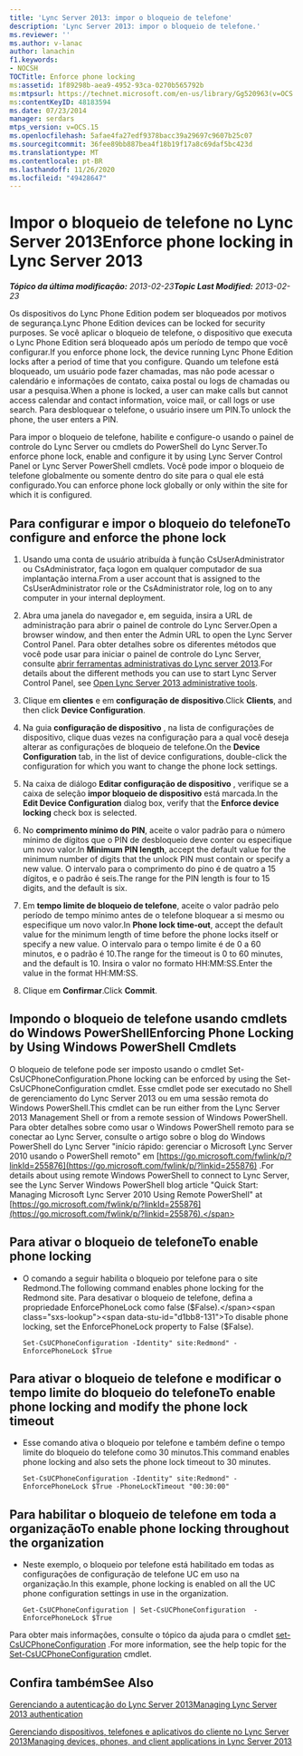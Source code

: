 ```yaml
---
title: 'Lync Server 2013: impor o bloqueio de telefone'
description: 'Lync Server 2013: impor o bloqueio de telefone.'
ms.reviewer: ''
ms.author: v-lanac
author: lanachin
f1.keywords:
- NOCSH
TOCTitle: Enforce phone locking
ms:assetid: 1f89298b-aea9-4952-93ca-0270b565792b
ms:mtpsurl: https://technet.microsoft.com/en-us/library/Gg520963(v=OCS.15)
ms:contentKeyID: 48183594
ms.date: 07/23/2014
manager: serdars
mtps_version: v=OCS.15
ms.openlocfilehash: 5afae4fa27edf9378bacc39a29697c9607b25c07
ms.sourcegitcommit: 36fee89bb887bea4f18b19f17a8c69daf5bc423d
ms.translationtype: MT
ms.contentlocale: pt-BR
ms.lasthandoff: 11/26/2020
ms.locfileid: "49428647"
---
```

# <a name="enforce-phone-locking-in-lync-server-2013"></a><span data-ttu-id="d1bb8-103">Impor o bloqueio de telefone no Lync Server 2013</span><span class="sxs-lookup"><span data-stu-id="d1bb8-103">Enforce phone locking in Lync Server 2013</span></span>

<div data-xmlns="http://www.w3.org/1999/xhtml">

<div class="topic" data-xmlns="http://www.w3.org/1999/xhtml" data-msxsl="urn:schemas-microsoft-com:xslt" data-cs="https://msdn.microsoft.com/">

<div data-asp="https://msdn2.microsoft.com/asp">



</div>

<div id="mainSection">

<div id="mainBody"><span data-ttu-id="d1bb8-104">

<span> </span></span><span class="sxs-lookup"><span data-stu-id="d1bb8-104">

<span> </span></span></span>

<span data-ttu-id="d1bb8-105">_**Tópico da última modificação:** 2013-02-23_</span><span class="sxs-lookup"><span data-stu-id="d1bb8-105">_**Topic Last Modified:** 2013-02-23_</span></span>

<span data-ttu-id="d1bb8-106">Os dispositivos do Lync Phone Edition podem ser bloqueados por motivos de segurança.</span><span class="sxs-lookup"><span data-stu-id="d1bb8-106">Lync Phone Edition devices can be locked for security purposes.</span></span> <span data-ttu-id="d1bb8-107">Se você aplicar o bloqueio de telefone, o dispositivo que executa o Lync Phone Edition será bloqueado após um período de tempo que você configurar.</span><span class="sxs-lookup"><span data-stu-id="d1bb8-107">If you enforce phone lock, the device running Lync Phone Edition locks after a period of time that you configure.</span></span> <span data-ttu-id="d1bb8-108">Quando um telefone está bloqueado, um usuário pode fazer chamadas, mas não pode acessar o calendário e informações de contato, caixa postal ou logs de chamadas ou usar a pesquisa.</span><span class="sxs-lookup"><span data-stu-id="d1bb8-108">When a phone is locked, a user can make calls but cannot access calendar and contact information, voice mail, or call logs or use search.</span></span> <span data-ttu-id="d1bb8-109">Para desbloquear o telefone, o usuário insere um PIN.</span><span class="sxs-lookup"><span data-stu-id="d1bb8-109">To unlock the phone, the user enters a PIN.</span></span>

<span data-ttu-id="d1bb8-110">Para impor o bloqueio de telefone, habilite e configure-o usando o painel de controle do Lync Server ou cmdlets do PowerShell do Lync Server.</span><span class="sxs-lookup"><span data-stu-id="d1bb8-110">To enforce phone lock, enable and configure it by using Lync Server Control Panel or Lync Server PowerShell cmdlets.</span></span> <span data-ttu-id="d1bb8-111">Você pode impor o bloqueio de telefone globalmente ou somente dentro do site para o qual ele está configurado.</span><span class="sxs-lookup"><span data-stu-id="d1bb8-111">You can enforce phone lock globally or only within the site for which it is configured.</span></span>

<div>

## <a name="to-configure-and-enforce-the-phone-lock"></a><span data-ttu-id="d1bb8-112">Para configurar e impor o bloqueio do telefone</span><span class="sxs-lookup"><span data-stu-id="d1bb8-112">To configure and enforce the phone lock</span></span>

1.  <span data-ttu-id="d1bb8-113">Usando uma conta de usuário atribuída à função CsUserAdministrator ou CsAdministrator, faça logon em qualquer computador de sua implantação interna.</span><span class="sxs-lookup"><span data-stu-id="d1bb8-113">From a user account that is assigned to the CsUserAdministrator role or the CsAdministrator role, log on to any computer in your internal deployment.</span></span>

2.  <span data-ttu-id="d1bb8-114">Abra uma janela do navegador e, em seguida, insira a URL de administração para abrir o painel de controle do Lync Server.</span><span class="sxs-lookup"><span data-stu-id="d1bb8-114">Open a browser window, and then enter the Admin URL to open the Lync Server Control Panel.</span></span> <span data-ttu-id="d1bb8-115">Para obter detalhes sobre os diferentes métodos que você pode usar para iniciar o painel de controle do Lync Server, consulte [abrir ferramentas administrativas do Lync server 2013](lync-server-2013-open-lync-server-administrative-tools.md).</span><span class="sxs-lookup"><span data-stu-id="d1bb8-115">For details about the different methods you can use to start Lync Server Control Panel, see [Open Lync Server 2013 administrative tools](lync-server-2013-open-lync-server-administrative-tools.md).</span></span>

3.  <span data-ttu-id="d1bb8-116">Clique em **clientes** e em **configuração de dispositivo**.</span><span class="sxs-lookup"><span data-stu-id="d1bb8-116">Click **Clients**, and then click **Device Configuration**.</span></span>

4.  <span data-ttu-id="d1bb8-117">Na guia **configuração de dispositivo** , na lista de configurações de dispositivo, clique duas vezes na configuração para a qual você deseja alterar as configurações de bloqueio de telefone.</span><span class="sxs-lookup"><span data-stu-id="d1bb8-117">On the **Device Configuration** tab, in the list of device configurations, double-click the configuration for which you want to change the phone lock settings.</span></span>

5.  <span data-ttu-id="d1bb8-118">Na caixa de diálogo **Editar configuração de dispositivo** , verifique se a caixa de seleção **impor bloqueio de dispositivo** está marcada.</span><span class="sxs-lookup"><span data-stu-id="d1bb8-118">In the **Edit Device Configuration** dialog box, verify that the **Enforce device locking** check box is selected.</span></span>

6.  <span data-ttu-id="d1bb8-119">No **comprimento mínimo do PIN**, aceite o valor padrão para o número mínimo de dígitos que o PIN de desbloqueio deve conter ou especifique um novo valor.</span><span class="sxs-lookup"><span data-stu-id="d1bb8-119">In **Minimum PIN length**, accept the default value for the minimum number of digits that the unlock PIN must contain or specify a new value.</span></span> <span data-ttu-id="d1bb8-120">O intervalo para o comprimento do pino é de quatro a 15 dígitos, e o padrão é seis.</span><span class="sxs-lookup"><span data-stu-id="d1bb8-120">The range for the PIN length is four to 15 digits, and the default is six.</span></span>

7.  <span data-ttu-id="d1bb8-121">Em **tempo limite de bloqueio de telefone**, aceite o valor padrão pelo período de tempo mínimo antes de o telefone bloquear a si mesmo ou especifique um novo valor.</span><span class="sxs-lookup"><span data-stu-id="d1bb8-121">In **Phone lock time-out**, accept the default value for the minimum length of time before the phone locks itself or specify a new value.</span></span> <span data-ttu-id="d1bb8-122">O intervalo para o tempo limite é de 0 a 60 minutos, e o padrão é 10.</span><span class="sxs-lookup"><span data-stu-id="d1bb8-122">The range for the timeout is 0 to 60 minutes, and the default is 10.</span></span> <span data-ttu-id="d1bb8-123">Insira o valor no formato HH:MM:SS.</span><span class="sxs-lookup"><span data-stu-id="d1bb8-123">Enter the value in the format HH:MM:SS.</span></span>

8.  <span data-ttu-id="d1bb8-124">Clique em **Confirmar**.</span><span class="sxs-lookup"><span data-stu-id="d1bb8-124">Click **Commit**.</span></span>

</div>

<div>

## <a name="enforcing-phone-locking-by-using-windows-powershell-cmdlets"></a><span data-ttu-id="d1bb8-125">Impondo o bloqueio de telefone usando cmdlets do Windows PowerShell</span><span class="sxs-lookup"><span data-stu-id="d1bb8-125">Enforcing Phone Locking by Using Windows PowerShell Cmdlets</span></span>

<span data-ttu-id="d1bb8-126">O bloqueio de telefone pode ser imposto usando o cmdlet Set-CsUCPhoneConfiguration.</span><span class="sxs-lookup"><span data-stu-id="d1bb8-126">Phone locking can be enforced by using the Set-CsUCPhoneConfiguration cmdlet.</span></span> <span data-ttu-id="d1bb8-127">Esse cmdlet pode ser executado no Shell de gerenciamento do Lync Server 2013 ou em uma sessão remota do Windows PowerShell.</span><span class="sxs-lookup"><span data-stu-id="d1bb8-127">This cmdlet can be run either from the Lync Server 2013 Management Shell or from a remote session of Windows PowerShell.</span></span> <span data-ttu-id="d1bb8-128">Para obter detalhes sobre como usar o Windows PowerShell remoto para se conectar ao Lync Server, consulte o artigo sobre o blog do Windows PowerShell do Lync Server "início rápido: gerenciar o Microsoft Lync Server 2010 usando o PowerShell remoto" em [https://go.microsoft.com/fwlink/p/?linkId=255876](https://go.microsoft.com/fwlink/p/?linkid=255876) .</span><span class="sxs-lookup"><span data-stu-id="d1bb8-128">For details about using remote Windows PowerShell to connect to Lync Server, see the Lync Server Windows PowerShell blog article "Quick Start: Managing Microsoft Lync Server 2010 Using Remote PowerShell" at [https://go.microsoft.com/fwlink/p/?linkId=255876](https://go.microsoft.com/fwlink/p/?linkid=255876).</span></span>

<div>

## <a name="to-enable-phone-locking"></a><span data-ttu-id="d1bb8-129">Para ativar o bloqueio de telefone</span><span class="sxs-lookup"><span data-stu-id="d1bb8-129">To enable phone locking</span></span>

  - <span data-ttu-id="d1bb8-130">O comando a seguir habilita o bloqueio por telefone para o site Redmond.</span><span class="sxs-lookup"><span data-stu-id="d1bb8-130">The following command enables phone locking for the Redmond site.</span></span> <span data-ttu-id="d1bb8-131">Para desativar o bloqueio de telefone, defina a propriedade EnforcePhoneLock como false ($False).</span><span class="sxs-lookup"><span data-stu-id="d1bb8-131">To disable phone locking, set the EnforcePhoneLock property to False ($False).</span></span>
    
        Set-CsUCPhoneConfiguration -Identity" site:Redmond" -EnforcePhoneLock $True

</div>

<div>

## <a name="to-enable-phone-locking-and-modify-the-phone-lock-timeout"></a><span data-ttu-id="d1bb8-132">Para ativar o bloqueio de telefone e modificar o tempo limite do bloqueio do telefone</span><span class="sxs-lookup"><span data-stu-id="d1bb8-132">To enable phone locking and modify the phone lock timeout</span></span>

  - <span data-ttu-id="d1bb8-133">Esse comando ativa o bloqueio por telefone e também define o tempo limite do bloqueio do telefone como 30 minutos.</span><span class="sxs-lookup"><span data-stu-id="d1bb8-133">This command enables phone locking and also sets the phone lock timeout to 30 minutes.</span></span>
    
        Set-CsUCPhoneConfiguration -Identity" site:Redmond" -EnforcePhoneLock $True -PhoneLockTimeout "00:30:00"

</div>

<div>

## <a name="to-enable-phone-locking-throughout-the-organization"></a><span data-ttu-id="d1bb8-134">Para habilitar o bloqueio de telefone em toda a organização</span><span class="sxs-lookup"><span data-stu-id="d1bb8-134">To enable phone locking throughout the organization</span></span>

  - <span data-ttu-id="d1bb8-135">Neste exemplo, o bloqueio por telefone está habilitado em todas as configurações de configuração de telefone UC em uso na organização.</span><span class="sxs-lookup"><span data-stu-id="d1bb8-135">In this example, phone locking is enabled on all the UC phone configuration settings in use in the organization.</span></span>
    
        Get-CsUCPhoneConfiguration | Set-CsUCPhoneConfiguration  -EnforcePhoneLock $True

</div>

<span data-ttu-id="d1bb8-136">Para obter mais informações, consulte o tópico da ajuda para o cmdlet [set-CsUCPhoneConfiguration](https://docs.microsoft.com/powershell/module/skype/Set-CsUCPhoneConfiguration) .</span><span class="sxs-lookup"><span data-stu-id="d1bb8-136">For more information, see the help topic for the [Set-CsUCPhoneConfiguration](https://docs.microsoft.com/powershell/module/skype/Set-CsUCPhoneConfiguration) cmdlet.</span></span>

</div>

<div>

## <a name="see-also"></a><span data-ttu-id="d1bb8-137">Confira também</span><span class="sxs-lookup"><span data-stu-id="d1bb8-137">See Also</span></span>


[<span data-ttu-id="d1bb8-138">Gerenciando a autenticação do Lync Server 2013</span><span class="sxs-lookup"><span data-stu-id="d1bb8-138">Managing Lync Server 2013 authentication</span></span>](lync-server-2013-managing-lync-server-authentication.md)  


[<span data-ttu-id="d1bb8-139">Gerenciando dispositivos, telefones e aplicativos do cliente no Lync Server 2013</span><span class="sxs-lookup"><span data-stu-id="d1bb8-139">Managing devices, phones, and client applications in Lync Server 2013</span></span>](lync-server-2013-managing-devices-phones-and-client-applications.md)  
  

<span data-ttu-id="d1bb8-140"></div>

</div>

<span> </span>

</div>

</div>

</span><span class="sxs-lookup"><span data-stu-id="d1bb8-140"></div>

</div>

<span> </span>

</div>

</div>

</span></span></div>

